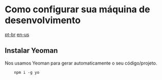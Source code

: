 # Como configurar sua máquina de desenvolvimento

[pt-br](https://github.com/polutz/polutz/blob/master/docs/setup.pt-br.md)
[en-us](https://github.com/polutz/polutz/blob/master/docs/setup.md)

## Instalar Yeoman
Nos usamos Yeoman para gerar automaticamente o seu código/projeto.
```
    npm i -g yo
```
